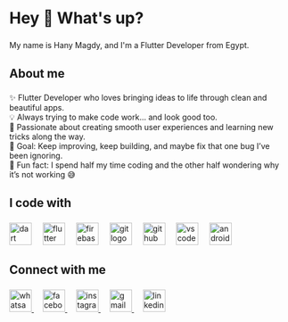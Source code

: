 <h1 align="left">Hey 👋 What's up?</h1>

###

<p align="left">My name is Hany Magdy, and I'm a Flutter Developer from Egypt.</p>

###

<h2 align="left">About me</h2>

###

<p align="left">
✨ Flutter Developer who loves bringing ideas to life through clean and beautiful apps.<br>
💡 Always trying to make code work... and look good too.<br>
🚀 Passionate about creating smooth user experiences and learning new tricks along the way.<br>
🎯 Goal: Keep improving, keep building, and maybe fix that one bug I’ve been ignoring.<br>
🎲 Fun fact: I spend half my time coding and the other half wondering why it’s not working 😅
</p>

###

<h2 align="left">I code with</h2>

###

<div align="left">
  <img src="https://cdn.jsdelivr.net/gh/devicons/devicon/icons/dart/dart-original.svg" height="40" alt="dart logo"  />
  <img width="12" />
  <img src="https://cdn.jsdelivr.net/gh/devicons/devicon/icons/flutter/flutter-original.svg" height="40" alt="flutter logo"  />
  <img width="12" />
  <img src="https://cdn.jsdelivr.net/gh/devicons/devicon/icons/firebase/firebase-plain.svg" height="40" alt="firebase logo"  />
  <img width="12" />
  <img src="https://cdn.jsdelivr.net/gh/devicons/devicon/icons/git/git-original.svg" height="40" alt="git logo"  />
  <img width="12" />
  <img src="https://cdn.jsdelivr.net/gh/devicons/devicon/icons/github/github-original.svg" height="40" alt="github logo"  />
  <img width="12" />
  <img src="https://cdn.jsdelivr.net/gh/devicons/devicon/icons/vscode/vscode-original.svg" height="40" alt="vscode logo"  />
  <img width="12" />
  <img src="https://cdn.jsdelivr.net/gh/devicons/devicon/icons/androidstudio/androidstudio-original.svg" height="40" alt="androidstudio logo"  />
</div>

###

<h2 align="left">Connect with me</h2>

###

<p align="left">
  <a href="https://wa.me/201093991564" target="_blank">
    <img src="https://cdn.jsdelivr.net/gh/simple-icons/simple-icons/icons/whatsapp.svg" height="40" alt="whatsapp logo" />
  </a>
  <img width="12" />
  <a href="https://www.facebook.com/hany.mjdy.551194?mibextid=gWrMO4eEO0PPbg2S" target="_blank">
    <img src="https://cdn.jsdelivr.net/gh/simple-icons/simple-icons/icons/facebook.svg" height="40" alt="facebook logo" />
  </a>
  <img width="12" />
  <a href="https://www.instagram.com/__hany_magdy?igsh=d2ZpM2U2dmdkcDlz" target="_blank">
    <img src="https://cdn.jsdelivr.net/gh/simple-icons/simple-icons/icons/instagram.svg" height="40" alt="instagram logo" />
  </a>
  <img width="12" />
  <a href="mailto:hanymagdyhagar@gmail.com" target="_blank">
    <img src="https://cdn.jsdelivr.net/gh/simple-icons/simple-icons/icons/gmail.svg" height="40" alt="gmail logo" />
  </a>
  <img width="12" />
  <a href="www.linkedin.com/in/hany-hagar-685972318" target="_blank">
    <img src="https://cdn.jsdelivr.net/gh/simple-icons/simple-icons/icons/linkedin.svg" height="40" alt="linkedin logo" />
</p>
